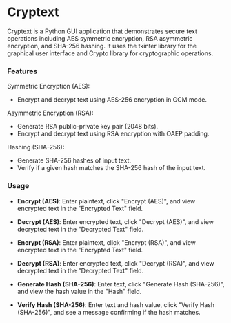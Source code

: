 # Cryptext

Cryptext is a Python GUI application that demonstrates secure text operations including AES symmetric encryption, RSA asymmetric encryption, and SHA-256 hashing. It uses the tkinter library for the graphical user interface and Crypto library for cryptographic operations.

### Features

Symmetric Encryption (AES):
- Encrypt and decrypt text using AES-256 encryption in GCM mode.

Asymmetric Encryption (RSA):
- Generate RSA public-private key pair (2048 bits).
- Encrypt and decrypt text using RSA encryption with OAEP padding.

Hashing (SHA-256):
- Generate SHA-256 hashes of input text.
- Verify if a given hash matches the SHA-256 hash of the input text.

### Usage

- **Encrypt (AES)**: Enter plaintext, click "Encrypt (AES)", and view encrypted text in the "Encrypted Text" field.

- **Decrypt (AES)**: Enter encrypted text, click "Decrypt (AES)", and view decrypted text in the "Decrypted Text" field.

- **Encrypt (RSA)**: Enter plaintext, click "Encrypt (RSA)", and view encrypted text in the "Encrypted Text" field.

- **Decrypt (RSA)**: Enter encrypted text, click "Decrypt (RSA)", and view decrypted text in the "Decrypted Text" field.

- **Generate Hash (SHA-256)**: Enter text, click "Generate Hash (SHA-256)", and view the hash value in the "Hash" field.

- **Verify Hash (SHA-256)**: Enter text and hash value, click "Verify Hash (SHA-256)", and see a message confirming if the hash matches.